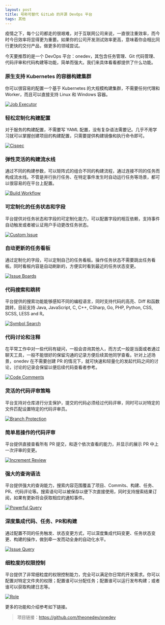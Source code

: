 ```yaml
---
layout: post
title: 号称可替代 GitLab 的开源 DevOps 平台
tags: 其他
---
```


疫情之下，每个公司都走的很艰难，对于互联网公司来说，一直很注重效率，而今时今日效率将显得更为重要。如果你的公司开发测试效率更高，意味着你会相比同行更快的交付产品，做更多的领域尝试。

今天要推荐的是一个 DevOps 平台：onedev，其包含任务管理、Git 代码管理、代码评审和代码构建等功能，简单而强大。我们来具体看看都提供了什么功能。



### 原生支持 Kubernetes 的容器构建集群

你可以很容易的配置一个基于 Kubernetes 的大规模构建集群，不需要任何代理和 Worker，而且可以直接支持 Linux 和 Windows 容器。

[![Job Executor](https://raw.githubusercontent.com/theonedev/onedev/master/features/job-executor.png)](https://github.com/theonedev/onedev/blob/master/features/job-executor.png)



### 轻松定制化构建配置

对于服务的构建配置，不需要写 YAML 配置，没有复杂语法需要记。几乎不用学习就可以掌握创建项目的构建配置，只需要提供构建镜像和执行命令即可。

[![Cispec](https://github.com/theonedev/onedev/raw/master/features/cispec.gif)](https://github.com/theonedev/onedev/blob/master/features/cispec.gif)



### 弹性灵活的构建流水线

通过不同的构建参数，可以矩阵式的组合不同的构建流程，通过连接不同的任务而构成流水线。不管是并行执行任务、在特定事件发生时自动运行任务等场景，都可以很容易的在平台上配置。

[![Build Workflow](https://github.com/theonedev/onedev/raw/master/features/build-workflow.gif)](https://github.com/theonedev/onedev/blob/master/features/build-workflow.gif)



### 可定制化的任务状态和字段

平台提供对任务状态和字段的可定制化能力，可以配置字段的相互依赖，支持事件自动触发或者被认证用户手动更改任务状态。

[![Custom Issue](https://github.com/theonedev/onedev/raw/master/features/custom-issue.gif)](https://github.com/theonedev/onedev/blob/master/features/custom-issue.gif)



### 自动更新的任务看板

通过定制化的字段，可以定制自己的任务看板。操作任务状态不需要跳出任务看板。同时看板内容是自动刷新的，方便实时看到最近的任务状态变更。

[![Issue Boards](https://github.com/theonedev/onedev/raw/master/features/issue-boards.gif)](https://github.com/theonedev/onedev/blob/master/features/issue-boards.gif)



### 代码搜索和跳转

平台提供的搜索功能能够感知不同的编程语言，同时支持代码的高亮、Diff 和函数跳转，目前支持 Java, JavaScript, C, C++, CSharp, Go, PHP, Python, CSS, SCSS, LESS and R。

[![Symbol Search](https://github.com/theonedev/onedev/raw/master/features/symbol-search.gif)](https://github.com/theonedev/onedev/blob/master/features/symbol-search.gif)



### 代码讨论和注释

在平常工作中对一些代码有疑问，一般会咨询其他人，而方式一般是当面或者通过聊天工具，一般不能很好的保留沟通的记录方便后续其他同学查看。针对上述场景，onedev 在不需要创建 PR 的情况下，就可快速和轻量化的发起代码之间的讨论，讨论的记录会保留以便后续代码查看者参考。

[![Code Comments](https://github.com/theonedev/onedev/raw/master/features/code-comments.gif)](https://github.com/theonedev/onedev/blob/master/features/code-comments.gif)



### 灵活的代码评审策略

平台支持对仓库进行分支保护，提交的代码必须经过代码评审，同时可以对特定的文件匹配设置特定的代码评审员。

[![Branch Protection](https://github.com/theonedev/onedev/raw/master/features/branch-protection.gif)](https://github.com/theonedev/onedev/blob/master/features/branch-protection.gif)



### 简单易操作的代码评审

平台提供直接查看所有 PR 提交，和逐个依次查看的能力，并显示的展示 PR 中上一次评审的变更。

[![Increment Review](https://github.com/theonedev/onedev/raw/master/features/increment-review.gif)](https://github.com/theonedev/onedev/blob/master/features/increment-review.gif)



### 强大的查询语法

平台提供强大的查询能力，搜索内容范围覆盖了项目、Commits、构建、任务、PR、代码评论等。搜索语句可以被保存以便下次直接使用，同时支持搜索结果订阅，如果有更新将会获取相应的通知事件。

[![Powerful Query](https://github.com/theonedev/onedev/raw/master/features/powerful-query.gif)](https://github.com/theonedev/onedev/blob/master/features/powerful-query.gif)



### 深度集成代码、任务、PR和构建

通过配置不同的任务触发、状态变更方式，可以深度集成代码变更、任务状态变更、构建的操作，做到牵一发而动全身的自动化水平。

[![Issue Query](https://github.com/theonedev/onedev/raw/master/features/issue-query.gif)](https://github.com/theonedev/onedev/blob/master/features/issue-query.gif)



### 细粒度的权限控制

平台提供了非常细粒度的权限控制能力，完全可以满足你日常的开发需求。你可以配置对特定文件夹的权限；配置谁可以分配任务；配置谁可以运行发布构建；或者谁可以获取构建日志等。

[![Role](https://github.com/theonedev/onedev/raw/master/features/role.png)](https://github.com/theonedev/onedev/blob/master/features/role.png)

更多的功能和介绍参考如下链接。

> 项目链接：https://github.com/theonedev/onedev